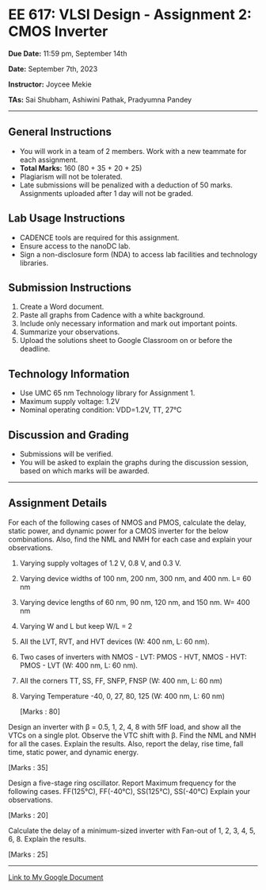 # EE 617: VLSI Design - Assignment 2: CMOS Inverter

**Due Date:** 11:59 pm, September 14th

**Date:** September 7th, 2023

**Instructor:** Joycee Mekie

**TAs:** Sai Shubham, Ashiwini Pathak, Pradyumna Pandey

---

## General Instructions

- You will work in a team of 2 members. Work with a new teammate for each assignment.
- **Total Marks:** 160 (80 + 35 + 20 + 25)
- Plagiarism will not be tolerated.
- Late submissions will be penalized with a deduction of 50 marks. Assignments uploaded after 1 day will not be graded.

## Lab Usage Instructions

- CADENCE tools are required for this assignment.
- Ensure access to the nanoDC lab.
- Sign a non-disclosure form (NDA) to access lab facilities and technology libraries.

## Submission Instructions

1. Create a Word document.
2. Paste all graphs from Cadence with a white background.
3. Include only necessary information and mark out important points.
4. Summarize your observations.
5. Upload the solutions sheet to Google Classroom on or before the deadline.

## Technology Information

- Use UMC 65 nm Technology library for Assignment 1.
- Maximum supply voltage: 1.2V
- Nominal operating condition: VDD=1.2V, TT, 27°C

## Discussion and Grading

- Submissions will be verified.
- You will be asked to explain the graphs during the discussion session, based on which marks will be awarded.

---

## Assignment Details

For each of the following cases of NMOS and PMOS, calculate the delay, static power, and dynamic power for a CMOS inverter for the below combinations. Also, find the NML and NMH for each case and explain your observations. 

1. Varying supply voltages of 1.2 V, 0.8 V, and 0.3 V. 

2. Varying device widths of 100 nm, 200 nm, 300 nm, and 400 nm. L= 60 nm

3. Varying device lengths of 60 nm, 90 nm, 120 nm, and 150 nm. W= 400 nm

4. Varying W and L but keep W/L = 2

5. All the LVT, RVT, and HVT devices (W: 400 nm, L: 60 nm).

6. Two cases of inverters with NMOS - LVT: PMOS - HVT, NMOS - HVT: PMOS - LVT (W: 400 nm, L: 60 nm).

7. All the corners TT, SS, FF, SNFP, FNSP (W: 400 nm, L: 60 nm)

8. Varying Temperature -40, 0, 27, 80, 125 (W: 400 nm, L: 60 nm)

   [Marks : 80]

Design an inverter with β = 0.5, 1, 2, 4, 8 with 5fF load, and show all the VTCs on a single plot. Observe the VTC shift with β.
Find the NML and NMH for all the cases. Explain the results. Also, report the delay, rise time, fall time, static power, and dynamic energy.

[Marks : 35]

Design a five-stage ring oscillator. Report Maximum frequency for the following cases. 
FF(125℃), FF(-40℃), SS(125℃), SS(-40℃)
Explain your observations.

[Marks : 20]

Calculate the delay of a minimum-sized inverter with Fan-out of 1, 2, 3, 4, 5, 6, 8. Explain the results.

[Marks : 25]

---

[Link to My Google Document]([paste-your-copied-link-here](https://docs.google.com/document/d/1WxOBJtKsvXWUS_HvDQJtJGyJgmDat1aa6TmuxPfPxf8/edit?usp=sharing)https://docs.google.com/document/d/1WxOBJtKsvXWUS_HvDQJtJGyJgmDat1aa6TmuxPfPxf8/edit?usp=sharing)
